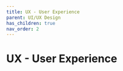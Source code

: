 ```yaml
---
title: UX - User Experience
parent: UI/UX Design
has_children: true
nav_order: 2
---
```


# UX - User Experience

